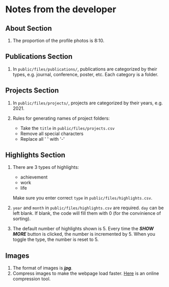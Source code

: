 # Notes from the developer

## About Section

1. The proportion of the profile photos is 8:10.

## Publications Section

1. In `public/files/publications/`, publications are categorized by their types, e.g. journal, conference, poster, etc. Each category is a folder.

## Projects Section

1. In `public/files/projects/`, projects are categorized by their years, e.g. 2021.

2. Rules for generating names of project folders:

   - Take the `title` in `public/files/projects.csv`
   - Remove all special characters
   - Replace all ' ' with '-'

## Highlights Section

1. There are 3 types of highlights:

   - achievement
   - work
   - life

   Make sure you enter correct `type` in `public/files/highlights.csv`.

2. `year` and `month` in `public/files/highlights.csv` are required. `day` can be left blank. If blank, the code will fill them with 0 (for the convinience of sorting).

3. The default number of highlights shown is 5. Every time the **_SHOW MORE_** button is clicked, the number is incremented by 5. When you toggle the type, the number is reset to 5.

## Images

1. The format of images is **_jpg_**.
2. Compress images to make the webpage load faster. [Here](https://tinyjpg.com/) is an online compression tool.
